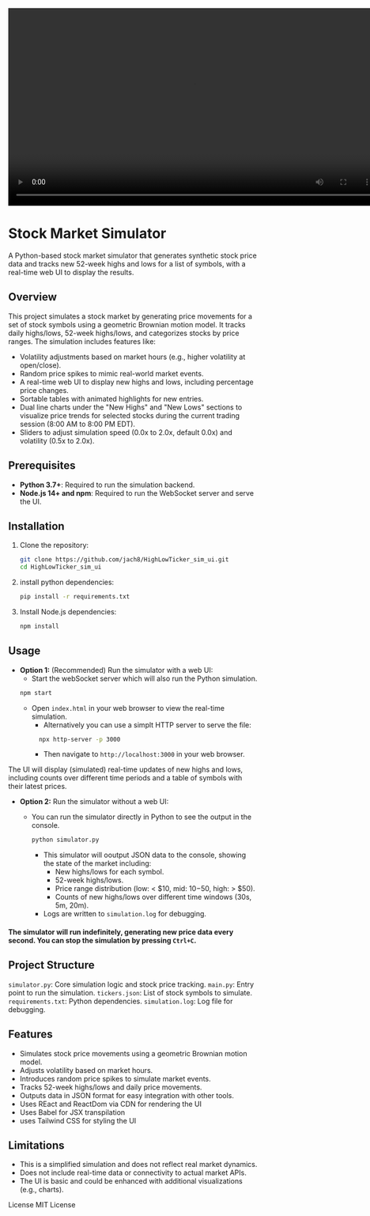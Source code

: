

<video width="750" height="400" controls>
  <source src="HighLowTicker.mov" type="video/mp4">
</video>

# Stock Market Simulator

A Python-based stock market simulator that generates synthetic stock price data and tracks new 52-week highs and lows for a list of symbols, with a real-time web UI to display the results.

## Overview

This project simulates a stock market by generating price movements for a set of stock symbols using a geometric Brownian motion model. It tracks daily highs/lows, 52-week highs/lows, and categorizes stocks by price ranges. The simulation includes features like:
- Volatility adjustments based on market hours (e.g., higher volatility at open/close).
- Random price spikes to mimic real-world market events.
- A real-time web UI to display new highs and lows, including percentage price changes.
- Sortable tables with animated highlights for new entries.
- Dual line charts under the "New Highs" and "New Lows" sections to visualize price trends for selected stocks during the current trading session (8:00 AM to 8:00 PM EDT).
- Sliders to adjust simulation speed (0.0x to 2.0x, default 0.0x) and volatility (0.5x to 2.0x).

## Prerequisites

- **Python 3.7+**: Required to run the simulation backend.
- **Node.js 14+ and npm**: Required to run the WebSocket server and serve the UI.

## Installation

1. Clone the repository:
   ```bash
   git clone https://github.com/jach8/HighLowTicker_sim_ui.git
   cd HighLowTicker_sim_ui
   ```

2. install python dependencies: 
    ```bash
    pip install -r requirements.txt
    ```
3. Install Node.js dependencies:
    ```bash
   npm install
   ```

## Usage
- **Option 1:** (Recommended) Run the simulator with a web UI:
  - Start the webSocket server which will also run the Python simulation. 
  ```bash
  npm start 
  ```
  - Open `index.html` in your web browser to view the real-time simulation.
    - Alternatively you can use a simplt HTTP server to serve the file: 
    ```bash
      npx http-server -p 3000
    ```
      - Then navigate to `http://localhost:3000` in your web browser.

The UI will display (simulated) real-time updates of new highs and lows, including counts over different time periods and a table of symbols with their latest prices.

- **Option 2:** Run the simulator without a web UI:
  - You can run the simulator directly in Python to see the output in the console.

     ```bash
    python simulator.py
    ```
    - This simulator will ooutput JSON data to the console, showing the state of the market including:
      - New highs/lows for each symbol.
      - 52-week highs/lows.
      - Price range distribution (low: < $10, mid: $10-$50, high: > $50).
      - Counts of new highs/lows over different time windows (30s, 5m, 20m).
    - Logs are written to `simulation.log` for debugging.

#### The simulator will run indefinitely, generating new price data every second. You can stop the simulation by pressing `Ctrl+C`.

## Project Structure
`simulator.py`: Core simulation logic and stock price tracking.
`main.py`: Entry point to run the simulation.
`tickers.json`: List of stock symbols to simulate.
`requirements.txt`: Python dependencies.
`simulation.log`: Log file for debugging.


## Features
- Simulates stock price movements using a geometric Brownian motion model.
- Adjusts volatility based on market hours.
- Introduces random price spikes to simulate market events.
- Tracks 52-week highs/lows and daily price movements.
- Outputs data in JSON format for easy integration with other tools.
- Uses REact and ReactDom via CDN for rendering the UI 
- Uses Babel for JSX transpilation 
- uses Tailwind CSS for styling the UI 

## Limitations
- This is a simplified simulation and does not reflect real market dynamics.
- Does not include real-time data or connectivity to actual market APIs.
- The UI is basic and could be enhanced with additional visualizations (e.g., charts).



License
MIT License









